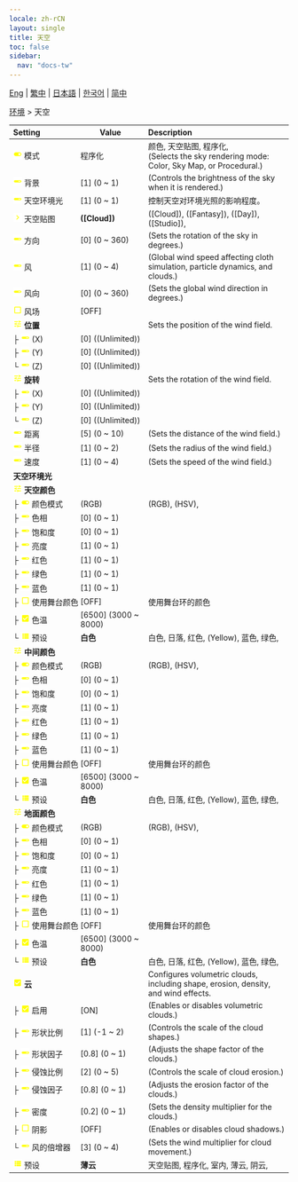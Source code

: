 ```yaml
---
locale: zh-rCN
layout: single
title: 天空
toc: false
sidebar:
  nav: "docs-tw"
---
```

[Eng](/dancexr/menu/2025.4/scene/sky) | [繁中](/tw/dancexr/menu/2025.4/scene/sky) | [日本語](/jp/dancexr/menu/2025.4/scene/sky) | [한국어](/kr/dancexr/menu/2025.4/scene/sky) | [简中](/zh/dancexr/menu/2025.4/scene/sky)

[环境](../menu#环境) > 天空



| Setting | Value | Description |
| :--- | --- | :--- |
|<nobr>![toggle_on icon](/images/icon/ic_toggle_on.png) 模式</nobr>| 程序化 | 颜色, 天空贴图, 程序化, <br/>(Selects the sky rendering mode: Color, Sky Map, or Procedural.)
|<nobr>![slider icon](/images/icon/ic_slider.png) 背景</nobr>| [1] (0 ~ 1) | (Controls the brightness of the sky when it is rendered.)
|<nobr>![slider icon](/images/icon/ic_slider.png) 天空环境光</nobr>| [1] (0 ~ 1) | 控制天空对环境光照的影响程度。
|<nobr>![chevron icon](/images/icon/ic_chevron.png) 天空贴图</nobr>| **([Cloud])** | ([Cloud]), ([Fantasy]), ([Day]), ([Studio]),  |
|<nobr>![slider icon](/images/icon/ic_slider.png) 方向</nobr>| [0] (0 ~ 360) | (Sets the rotation of the sky in degrees.)
|<nobr>![slider icon](/images/icon/ic_slider.png) 风</nobr>| [1] (0 ~ 4) | (Global wind speed affecting cloth simulation, particle dynamics, and clouds.)
|<nobr>![slider icon](/images/icon/ic_slider.png) 风向</nobr>| [0] (0 ~ 360) | (Sets the global wind direction in degrees.)
|<nobr>![check_off icon](/images/icon/ic_check_off.png) 风场</nobr>| [OFF] | 
|<nobr>![tune icon](/images/icon/ic_tune.png) <b>位置</b></nobr>| | Sets the position of the wind field.
|<nobr>├&nbsp;![slider icon](/images/icon/ic_slider.png) (X)</nobr>| [0] ((Unlimited)) | 
|<nobr>├&nbsp;![slider icon](/images/icon/ic_slider.png) (Y)</nobr>| [0] ((Unlimited)) | 
|<nobr>└&nbsp;![slider icon](/images/icon/ic_slider.png) (Z)</nobr>| [0] ((Unlimited)) | 
|<nobr>![tune icon](/images/icon/ic_tune.png) <b>旋转</b></nobr>| | Sets the rotation of the wind field.
|<nobr>├&nbsp;![slider icon](/images/icon/ic_slider.png) (X)</nobr>| [0] ((Unlimited)) | 
|<nobr>├&nbsp;![slider icon](/images/icon/ic_slider.png) (Y)</nobr>| [0] ((Unlimited)) | 
|<nobr>└&nbsp;![slider icon](/images/icon/ic_slider.png) (Z)</nobr>| [0] ((Unlimited)) | 
|<nobr>![slider icon](/images/icon/ic_slider.png) 距离</nobr>| [5] (0 ~ 10) | (Sets the distance of the wind field.)
|<nobr>![slider icon](/images/icon/ic_slider.png) 半径</nobr>| [1] (0 ~ 2) | (Sets the radius of the wind field.)
|<nobr>![slider icon](/images/icon/ic_slider.png) 速度</nobr>| [1] (0 ~ 4) | (Sets the speed of the wind field.)
|<nobr> <b>天空环境光</b></nobr>|| 
|<nobr>![tune icon](/images/icon/ic_tune.png) <b>天空颜色</b></nobr>| | 
|<nobr>├&nbsp;![toggle_on icon](/images/icon/ic_toggle_on.png) 颜色模式</nobr>| (RGB) | (RGB), (HSV), 
|<nobr>├&nbsp;![slider icon](/images/icon/ic_slider.png) 色相</nobr>| [0] (0 ~ 1) | 
|<nobr>├&nbsp;![slider icon](/images/icon/ic_slider.png) 饱和度</nobr>| [0] (0 ~ 1) | 
|<nobr>├&nbsp;![slider icon](/images/icon/ic_slider.png) 亮度</nobr>| [1] (0 ~ 1) | 
|<nobr>├&nbsp;![slider icon](/images/icon/ic_slider.png) 红色</nobr>| [1] (0 ~ 1) | 
|<nobr>├&nbsp;![slider icon](/images/icon/ic_slider.png) 绿色</nobr>| [1] (0 ~ 1) | 
|<nobr>├&nbsp;![slider icon](/images/icon/ic_slider.png) 蓝色</nobr>| [1] (0 ~ 1) | 
|<nobr>├&nbsp;![check_off icon](/images/icon/ic_check_off.png) 使用舞台颜色</nobr>| [OFF] | 使用舞台环的颜色
|<nobr>├&nbsp;![check_on icon](/images/icon/ic_check_on.png) 色温</nobr>| [6500] (3000 ~ 8000) | 
|<nobr>└&nbsp;![list icon](/images/icon/ic_list.png) 预设</nobr>| **白色** | 白色, 日落, 红色, (Yellow), 蓝色, 绿色,  |
|<nobr>![tune icon](/images/icon/ic_tune.png) <b>中间颜色</b></nobr>| | 
|<nobr>├&nbsp;![toggle_on icon](/images/icon/ic_toggle_on.png) 颜色模式</nobr>| (RGB) | (RGB), (HSV), 
|<nobr>├&nbsp;![slider icon](/images/icon/ic_slider.png) 色相</nobr>| [0] (0 ~ 1) | 
|<nobr>├&nbsp;![slider icon](/images/icon/ic_slider.png) 饱和度</nobr>| [0] (0 ~ 1) | 
|<nobr>├&nbsp;![slider icon](/images/icon/ic_slider.png) 亮度</nobr>| [1] (0 ~ 1) | 
|<nobr>├&nbsp;![slider icon](/images/icon/ic_slider.png) 红色</nobr>| [1] (0 ~ 1) | 
|<nobr>├&nbsp;![slider icon](/images/icon/ic_slider.png) 绿色</nobr>| [1] (0 ~ 1) | 
|<nobr>├&nbsp;![slider icon](/images/icon/ic_slider.png) 蓝色</nobr>| [1] (0 ~ 1) | 
|<nobr>├&nbsp;![check_off icon](/images/icon/ic_check_off.png) 使用舞台颜色</nobr>| [OFF] | 使用舞台环的颜色
|<nobr>├&nbsp;![check_on icon](/images/icon/ic_check_on.png) 色温</nobr>| [6500] (3000 ~ 8000) | 
|<nobr>└&nbsp;![list icon](/images/icon/ic_list.png) 预设</nobr>| **白色** | 白色, 日落, 红色, (Yellow), 蓝色, 绿色,  |
|<nobr>![tune icon](/images/icon/ic_tune.png) <b>地面颜色</b></nobr>| | 
|<nobr>├&nbsp;![toggle_on icon](/images/icon/ic_toggle_on.png) 颜色模式</nobr>| (RGB) | (RGB), (HSV), 
|<nobr>├&nbsp;![slider icon](/images/icon/ic_slider.png) 色相</nobr>| [0] (0 ~ 1) | 
|<nobr>├&nbsp;![slider icon](/images/icon/ic_slider.png) 饱和度</nobr>| [0] (0 ~ 1) | 
|<nobr>├&nbsp;![slider icon](/images/icon/ic_slider.png) 亮度</nobr>| [1] (0 ~ 1) | 
|<nobr>├&nbsp;![slider icon](/images/icon/ic_slider.png) 红色</nobr>| [1] (0 ~ 1) | 
|<nobr>├&nbsp;![slider icon](/images/icon/ic_slider.png) 绿色</nobr>| [1] (0 ~ 1) | 
|<nobr>├&nbsp;![slider icon](/images/icon/ic_slider.png) 蓝色</nobr>| [1] (0 ~ 1) | 
|<nobr>├&nbsp;![check_off icon](/images/icon/ic_check_off.png) 使用舞台颜色</nobr>| [OFF] | 使用舞台环的颜色
|<nobr>├&nbsp;![check_on icon](/images/icon/ic_check_on.png) 色温</nobr>| [6500] (3000 ~ 8000) | 
|<nobr>└&nbsp;![list icon](/images/icon/ic_list.png) 预设</nobr>| **白色** | 白色, 日落, 红色, (Yellow), 蓝色, 绿色,  |
|<nobr>![check_on icon](/images/icon/ic_check_on.png) <b>云</b></nobr>| | Configures volumetric clouds, including shape, erosion, density, and wind effects.
|<nobr>├&nbsp;![check_on icon](/images/icon/ic_check_on.png) 启用</nobr>| [ON] | (Enables or disables volumetric clouds.)
|<nobr>├&nbsp;![slider icon](/images/icon/ic_slider.png) 形状比例</nobr>| [1] (-1 ~ 2) | (Controls the scale of the cloud shapes.)
|<nobr>├&nbsp;![slider icon](/images/icon/ic_slider.png) 形状因子</nobr>| [0.8] (0 ~ 1) | (Adjusts the shape factor of the clouds.)
|<nobr>├&nbsp;![slider icon](/images/icon/ic_slider.png) 侵蚀比例</nobr>| [2] (0 ~ 5) | (Controls the scale of cloud erosion.)
|<nobr>├&nbsp;![slider icon](/images/icon/ic_slider.png) 侵蚀因子</nobr>| [0.8] (0 ~ 1) | (Adjusts the erosion factor of the clouds.)
|<nobr>├&nbsp;![slider icon](/images/icon/ic_slider.png) 密度</nobr>| [0.2] (0 ~ 1) | (Sets the density multiplier for the clouds.)
|<nobr>├&nbsp;![check_off icon](/images/icon/ic_check_off.png) 阴影</nobr>| [OFF] | (Enables or disables cloud shadows.)
|<nobr>└&nbsp;![slider icon](/images/icon/ic_slider.png) 风的倍增器</nobr>| [3] (0 ~ 4) | (Sets the wind multiplier for cloud movement.)
|<nobr>![list icon](/images/icon/ic_list.png) 预设</nobr>| **薄云** | 天空贴图, 程序化, 室内, 薄云, 阴云,  |
